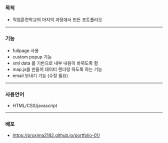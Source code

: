 ### 목적

* 직업훈련학교의 마지막 과정에서 만든 포트폴리오
---
### 기능

* fullpage 사용
* custom popup 기능
* xml data 를 기반으로 내부 내용이 바뀌도록 함
* map.js를 만들어 데이터 렌더링 하도록 하는 기능
* email 보내기 기능 (수정 필요)

---
### 사용언어
* HTML/CSS/javascript
---
### 배포
* https://proxima2182.github.io/portfolio-01/

